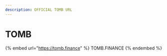 ```yaml
---
description: OFFICIAL TOMB URL
---
```


# TOMB

{% embed url="https://tomb.finance" %}
TOMB.FINANCE
{% endembed %}
